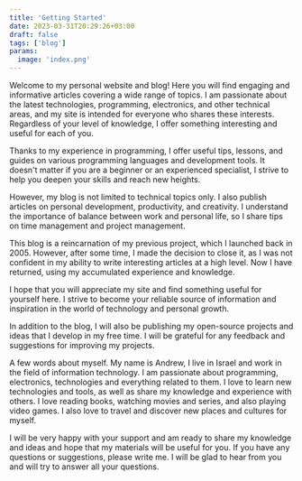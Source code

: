 ```yaml
---
title: 'Getting Started'
date: 2023-03-31T20:29:26+03:00
draft: false
tags: ['blog']
params:
  image: 'index.png'
---
```


Welcome to my personal website and blog! Here you will find engaging and informative articles covering a wide range of
topics. I am passionate about the latest technologies, programming, electronics, and other technical areas, and my site
is intended for everyone who shares these interests. Regardless of your level of knowledge, I offer something
interesting and useful for each of you.

Thanks to my experience in programming, I offer useful tips, lessons, and guides on various programming languages and
development tools. It doesn't matter if you are a beginner or an experienced specialist, I strive to help you deepen
your skills and reach new heights.

<!--more-->

However, my blog is not limited to technical topics only. I also publish articles on personal development, productivity,
and creativity. I understand the importance of balance between work and personal life, so I share tips on time
management and project management.

This blog is a reincarnation of my previous project, which I launched back in 2005. However, after some time, I made the
decision to close it, as I was not confident in my ability to write interesting articles at a high level. Now I have
returned, using my accumulated experience and knowledge.

I hope that you will appreciate my site and find something useful for yourself here. I strive to become your reliable
source of information and inspiration in the world of technology and personal growth.

In addition to the blog, I will also be publishing my open-source projects and ideas that I develop in my free time. I
will be grateful for any feedback and suggestions for improving my projects.

A few words about myself. My name is Andrew, I live in Israel and work in the field of information technology. I am
passionate about programming, electronics, technologies and everything related to them. I love to learn new technologies
and tools, as well as share my knowledge and experience with others. I love reading books, watching movies and series,
and also playing video games. I also love to travel and discover new places and cultures for myself.

I will be very happy with your support and am ready to share my knowledge and ideas and hope that my materials will be
useful for you. If you have any questions or suggestions, please write me. I will be glad to hear from you and will try
to answer all your questions.
